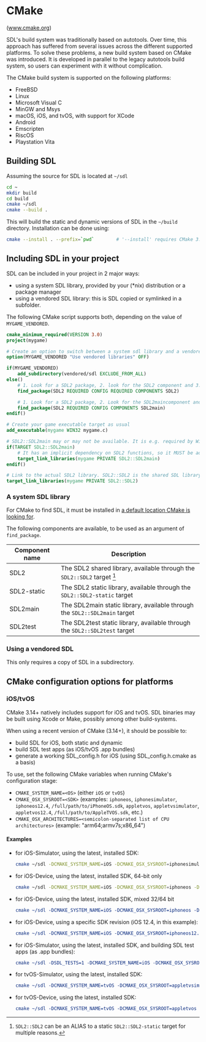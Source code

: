 # CMake

(www.cmake.org)

SDL's build system was traditionally based on autotools. Over time, this
approach has suffered from several issues across the different supported
platforms.
To solve these problems, a new build system based on CMake was introduced.
It is developed in parallel to the legacy autotools build system, so users
can experiment with it without complication.

The CMake build system is supported on the following platforms:

* FreeBSD
* Linux
* Microsoft Visual C
* MinGW and Msys
* macOS, iOS, and tvOS, with support for XCode
* Android
* Emscripten
* RiscOS
* Playstation Vita

## Building SDL

Assuming the source for SDL is located at `~/sdl`
```sh
cd ~
mkdir build
cd build
cmake ~/sdl
cmake --build .
```

This will build the static and dynamic versions of SDL in the `~/build` directory.
Installation can be done using:

```sh
cmake --install . --prefix=`pwd`        # '--install' requires CMake 3.15, or newer
```

## Including SDL in your project

SDL can be included in your project in 2 major ways:
- using a system SDL library, provided by your (*nix) distribution or a package manager
- using a vendored SDL library: this is SDL copied or symlinked in a subfolder.

The following CMake script supports both, depending on the value of `MYGAME_VENDORED`.

```cmake
cmake_minimum_required(VERSION 3.0)
project(mygame)

# Create an option to switch between a system sdl library and a vendored sdl library
option(MYGAME_VENDORED "Use vendored libraries" OFF)

if(MYGAME_VENDORED)
    add_subdirectory(vendored/sdl EXCLUDE_FROM_ALL)
else()
    # 1. Look for a SDL2 package, 2. look for the SDL2 component and 3. fail if none can be found
    find_package(SDL2 REQUIRED CONFIG REQUIRED COMPONENTS SDL2)

    # 1. Look for a SDL2 package, 2. Look for the SDL2maincomponent and 3. DO NOT fail when SDL2main is not available
    find_package(SDL2 REQUIRED CONFIG COMPONENTS SDL2main)
endif()

# Create your game executable target as usual
add_executable(mygame WIN32 mygame.c)

# SDL2::SDL2main may or may not be available. It is e.g. required by Windows GUI applications
if(TARGET SDL2::SDL2main)
    # It has an implicit dependency on SDL2 functions, so it MUST be added before SDL2::SDL2 (or SDL2::SDL2-static)
    target_link_libraries(mygame PRIVATE SDL2::SDL2main)
endif()

# Link to the actual SDL2 library. SDL2::SDL2 is the shared SDL library, SDL2::SDL2-static is the static SDL libarary.
target_link_libraries(mygame PRIVATE SDL2::SDL2)
```

### A system SDL library

For CMake to find SDL, it must be installed in [a default location CMake is looking for](https://cmake.org/cmake/help/latest/command/find_package.html#config-mode-search-procedure).

The following components are available, to be used as an argument of `find_package`.

| Component name | Description                                                                                |
|----------------|--------------------------------------------------------------------------------------------|
| SDL2           | The SDL2 shared library, available through the `SDL2::SDL2` target [^SDL_TARGET_EXCEPTION] |
| SDL2-static    | The SDL2 static library, available through the `SDL2::SDL2-static` target                  |
| SDL2main       | The SDL2main static library, available through the `SDL2::SDL2main` target                 |
| SDL2test       | The SDL2test static library, available through the `SDL2::SDL2test` target                 |

### Using a vendored SDL

This only requires a copy of SDL in a subdirectory.

## CMake configuration options for platforms

### iOS/tvOS

CMake 3.14+ natively includes support for iOS and tvOS.  SDL binaries may be built
using Xcode or Make, possibly among other build-systems.

When using a recent version of CMake (3.14+), it should be possible to:

- build SDL for iOS, both static and dynamic
- build SDL test apps (as iOS/tvOS .app bundles)
- generate a working SDL_config.h for iOS (using SDL_config.h.cmake as a basis)

To use, set the following CMake variables when running CMake's configuration stage:

- `CMAKE_SYSTEM_NAME=<OS>`   (either `iOS` or `tvOS`)
- `CMAKE_OSX_SYSROOT=<SDK>`  (examples: `iphoneos`, `iphonesimulator`, `iphoneos12.4`, `/full/path/to/iPhoneOS.sdk`,
                              `appletvos`, `appletvsimulator`, `appletvos12.4`, `/full/path/to/AppleTVOS.sdk`, etc.)
- `CMAKE_OSX_ARCHITECTURES=<semicolon-separated list of CPU architectures>` (example: "arm64;armv7s;x86_64")


#### Examples

- for iOS-Simulator, using the latest, installed SDK:

    ```bash
    cmake ~/sdl -DCMAKE_SYSTEM_NAME=iOS -DCMAKE_OSX_SYSROOT=iphonesimulator -DCMAKE_OSX_ARCHITECTURES=x86_64
    ```

- for iOS-Device, using the latest, installed SDK, 64-bit only

    ```bash
    cmake ~/sdl -DCMAKE_SYSTEM_NAME=iOS -DCMAKE_OSX_SYSROOT=iphoneos -DCMAKE_OSX_ARCHITECTURES=arm64
    ```

- for iOS-Device, using the latest, installed SDK, mixed 32/64 bit

    ```cmake
    cmake ~/sdl -DCMAKE_SYSTEM_NAME=iOS -DCMAKE_OSX_SYSROOT=iphoneos -DCMAKE_OSX_ARCHITECTURES="arm64;armv7s"
    ```

- for iOS-Device, using a specific SDK revision (iOS 12.4, in this example):

    ```cmake
    cmake ~/sdl -DCMAKE_SYSTEM_NAME=iOS -DCMAKE_OSX_SYSROOT=iphoneos12.4 -DCMAKE_OSX_ARCHITECTURES=arm64
    ```

- for iOS-Simulator, using the latest, installed SDK, and building SDL test apps (as .app bundles):

    ```cmake
    cmake ~/sdl -DSDL_TESTS=1 -DCMAKE_SYSTEM_NAME=iOS -DCMAKE_OSX_SYSROOT=iphonesimulator -DCMAKE_OSX_ARCHITECTURES=x86_64
    ```

- for tvOS-Simulator, using the latest, installed SDK:

    ```cmake
    cmake ~/sdl -DCMAKE_SYSTEM_NAME=tvOS -DCMAKE_OSX_SYSROOT=appletvsimulator -DCMAKE_OSX_ARCHITECTURES=x86_64
    ```

- for tvOS-Device, using the latest, installed SDK:

    ```cmake
    cmake ~/sdl -DCMAKE_SYSTEM_NAME=tvOS -DCMAKE_OSX_SYSROOT=appletvos -DCMAKE_OSX_ARCHITECTURES=arm64`
    ```


[^SDL_TARGET_EXCEPTION]: `SDL2::SDL2` can be an ALIAS to a static `SDL2::SDL2-static` target for multiple reasons.
